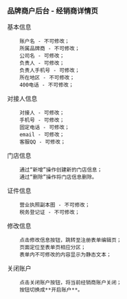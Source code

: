 ### 品牌商户后台 - 经销商详情页


基本信息

		账户名 - 不可修改；
		所属品牌商 - 不可修改；
		公司名 - 可修改；
		负责人 - 可修改；
		负责人手机号 - 可修改；
		所在地区 - 不可修改；
		400电话 - 不可修改；

对接人信息		

		对接人 - 可修改；
		手机号 - 可修改；
		固定电话 - 可修改；
		email - 可修改；
		客服QQ - 可修改；

门店信息
		
		通过“新增”操作创建新的门店信息；
		通过“删除”操作将门店信息删除。

证件信息

		营业执照副本图 - 不可修改；
		税务登记证 - 不可修改；


修改信息

		点击修改信息按钮，跳转至注册表单编辑页；
		页面定位至表单页相应分区；
		表单内不可修改的内容显示为静态文本；


关闭账户

		点击关闭账户按钮，将当前经销商账户关闭；
		按钮切换成**开启账户**。
